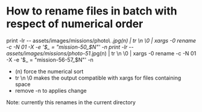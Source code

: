 # How to rename files in batch with respect of numerical order

print -lr -- assets/images/missions/photo\ *.jpg(n) | tr \\n \\0 | xargs -0 rename -c -N 01 -X -e '$_ = "mission-50_$N"' -n
print -lr -- assets/images/missions/photo-51*.jpg(n) | tr \\n \\0 | xargs -0 rename -c -N 01 -X -e '$_ = "mission-56-57_$N"' -n

- (n) force the numerical sort
- tr \\n \0 makes the output compatible with xargs for files containing space
- remove -n to applies change

Note: currently this renames in the current directory

